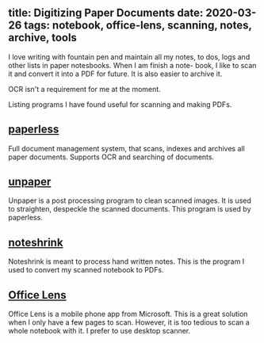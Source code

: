 title: Digitizing Paper Documents
date: 2020-03-26
tags: notebook, office-lens, scanning, notes, archive, tools
----

I love writing with fountain pen and maintain all my notes, to dos,
logs and other lists in paper notesbooks. When I am finish a note-
book, I like to scan it and convert it into a PDF for future. It
is also easier to archive it.

OCR isn't a requirement for me at the moment.

Listing programs I have found useful for scanning and making PDFs.

## [paperless](https://github.com/the-paperless-project/paperless)
Full document management system, that scans, indexes and archives
all paper documents. Supports OCR and searching of documents.

## [unpaper](https://github.com/Flameeyes/unpaper)
Unpaper is a post processing program to clean scanned images. It
is used to straighten, despeckle the scanned documents. This 
program is used by paperless.

## [noteshrink](https://mzucker.github.io/2016/09/20/noteshrink.html)
Noteshrink is meant to process hand written notes. This is the
program I used to convert my scanned notebook to PDFs.

## [Office Lens](https://www.microsoft.com/en-us/microsoft-365/blog/2015/04/02/office-lens-comes-to-iphone-and-android/)
Office Lens is a mobile phone app from Microsoft. This is a
great solution when I only have a few pages to scan. However,
it is too tedious to scan a whole notebook with it. I prefer
to use desktop scanner.
